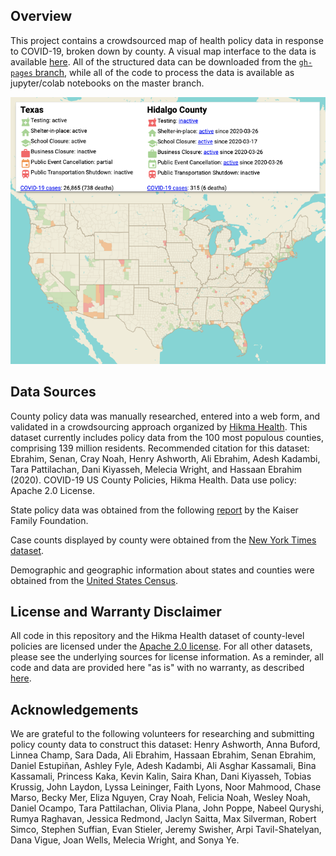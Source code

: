 
Overview
--------

This project contains a crowdsourced map of health policy data in response to COVID-19, broken down by county. A visual map interface to the data is available [here](https://hikmahealth.github.io/covid19countymap). All of the structured data can be downloaded from the [`gh-pages` branch](https://github.com/hikmahealth/covid19countymap/tree/gh-pages), while all of the code to process the data is available as jupyter/colab notebooks on the master branch.

[![Map Screenshot](mapscreenshot.png)](https://hikmahealth.github.io/covid19countymap)

Data Sources
-------
County policy data was manually researched, entered into a web form, and validated in a crowdsourcing approach organized by [Hikma Health](https://www.hikmahealth.org/). This dataset currently includes policy data from the 100 most populous counties, comprising 139 million residents. Recommended citation for this dataset: Ebrahim, Senan, Cray Noah, Henry Ashworth, Ali Ebrahim, Adesh Kadambi, Tara Pattilachan, Dani Kiyasseh, Melecia Wright, and Hassaan Ebrahim (2020). COVID-19 US County Policies, Hikma Health. Data use policy: Apache 2.0 License.

State policy data was obtained from the following [report](https://www.kff.org/health-costs/issue-brief/state-data-and-policy-actions-to-address-coronavirus/#policyactions) by the Kaiser Family Foundation.

Case counts displayed by county were obtained from the [New York Times dataset](https://www.nytimes.com/interactive/2020/us/coronavirus-us-cases.html).

Demographic and geographic information about  states and counties were obtained from the [United States Census](https://www.census.gov/).

License and Warranty Disclaimer
-------

All code in this repository and the Hikma Health dataset of county-level policies are licensed under the [Apache 2.0 license](https://github.com/hikmahealth/covid19countymap/blob/master/LICENSE). For all other datasets, please see the underlying sources for license information. As a reminder, all code and data are provided here "as is" with no warranty, as described [here](https://github.com/hikmahealth/covid19countymap/blob/master/WARRANTY).

Acknowledgements
-------
We are grateful to the following volunteers for researching and submitting policy county data to construct this dataset: Henry Ashworth, Anna Buford, Linnea Champ, Sara Dada, Ali Ebrahim, Hassaan Ebrahim, Senan Ebrahim, Daniel Estupiñan, Ashley Fyle, Adesh Kadambi, Ali Asghar Kassamali, Bina Kassamali, Princess Kaka, Kevin Kalin, Saira Khan, Dani Kiyasseh, Tobias Krussig, John Laydon, Lyssa Leininger, Faith Lyons, Noor Mahmood, Chase Marso, Becky Mer, Eliza Nguyen, Cray Noah, Felicia Noah, Wesley Noah, Daniel Ocampo, Tara Pattilachan, Olivia Plana, John Poppe, Nabeel Quryshi, Rumya Raghavan, Jessica Redmond, Jaclyn Saitta, Max Silverman, Robert Simco, Stephen Suffian, Evan Stieler, Jeremy Swisher, Arpi Tavil-Shatelyan, Dana Vigue, Joan Wells, Melecia Wright, and Sonya Ye.
